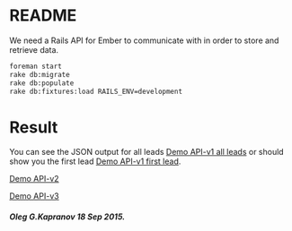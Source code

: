 README
======

We need a Rails API for Ember to communicate with in order to store and
retrieve data.

```bash
foreman start
rake db:migrate
rake db:populate
rake db:fixtures:load RAILS_ENV=development
```

Result
==================
You can see the JSON output for all leads [Demo API-v1 all leads](http://212.26.132.121:2275/api/v1)
or should show you the first lead [Demo API-v1 first lead](http://212.26.132.121:2275/api/v1/leads/441287712.json).

[Demo API-v2](http://212.26.132.121:2275/api/v2)

[Demo API-v3](http://212.26.132.121:2275/api/v3)

##### Oleg G.Kapranov 18 Sep 2015.
